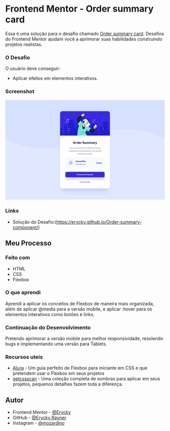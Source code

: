 # Frontend Mentor - Order summary card

Essa é uma solução para o desafio chamado [Order summary card](https://www.frontendmentor.io/challenges/order-summary-component-QlPmajDUj). Desafios do Frontend Mentor ajudam você a aprimorar suas habilidades construindo projetos realistas. 

### O Desafio

O usuário deve conseguir:

- Aplicar efeitos em elementos interativos.

### Screenshot

![](./design/desktop-design.jpg)

### Links

- Solução do Desafio:(https://erycky.github.io/Order-summary-component/)

## Meu Processo

### Feito com

- HTML
- CSS
- Flexbox

### O que aprendi

Aprendi a aplicar os conceitos de Flexbox de maneira mais organizada, além de aplicar @media para a versão mobile, e aplicar :hover para os elementos interativos como botões e links.

### Continuação do Desenvolvimento

Pretendo aprimorar a versão mobile para melhor responsividade, resolendo bugs e implementando uma versão para Tablets.

### Recursos uteis

- [Alura](https://www.alura.com.br/artigos/css-guia-do-flexbox) - Um guia perfeito de Flexbox para iniciante em CSS e que pretendem usar o Flexbox em seus projetos
- [getcssscan](https://getcssscan.com/css-box-shadow-examples) - Uma coleção completa de sombras para aplicar em seus projetos, pequenos detalhes fazem toda a diferença.

## Autor

- Frontend Mentor - [@Erycky](https://www.frontendmentor.io/profile/Erycky)
- GitHub - [@Erycky Rayner](https://github.com/Erycky)
- Instagram - [@mozardino](https://www.instagram.com/mozardino/)